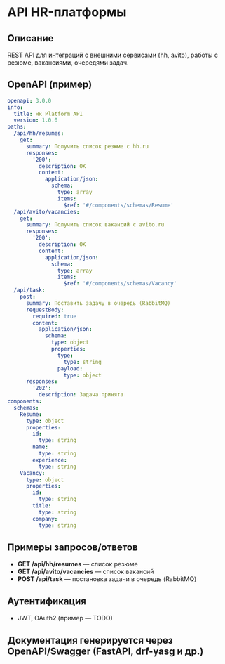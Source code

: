 # API HR-платформы

## Описание

REST API для интеграций с внешними сервисами (hh, avito), работы с резюме, вакансиями, очередями задач.

## OpenAPI (пример)

```yaml
openapi: 3.0.0
info:
  title: HR Platform API
  version: 1.0.0
paths:
  /api/hh/resumes:
    get:
      summary: Получить список резюме с hh.ru
      responses:
        '200':
          description: OK
          content:
            application/json:
              schema:
                type: array
                items:
                  $ref: '#/components/schemas/Resume'
  /api/avito/vacancies:
    get:
      summary: Получить список вакансий с avito.ru
      responses:
        '200':
          description: OK
          content:
            application/json:
              schema:
                type: array
                items:
                  $ref: '#/components/schemas/Vacancy'
  /api/task:
    post:
      summary: Поставить задачу в очередь (RabbitMQ)
      requestBody:
        required: true
        content:
          application/json:
            schema:
              type: object
              properties:
                type:
                  type: string
                payload:
                  type: object
      responses:
        '202':
          description: Задача принята
components:
  schemas:
    Resume:
      type: object
      properties:
        id:
          type: string
        name:
          type: string
        experience:
          type: string
    Vacancy:
      type: object
      properties:
        id:
          type: string
        title:
          type: string
        company:
          type: string
```

## Примеры запросов/ответов

- **GET /api/hh/resumes** — список резюме
- **GET /api/avito/vacancies** — список вакансий
- **POST /api/task** — постановка задачи в очередь (RabbitMQ)

## Аутентификация

- JWT, OAuth2 (пример — TODO)

## Документация генерируется через OpenAPI/Swagger (FastAPI, drf-yasg и др.) 